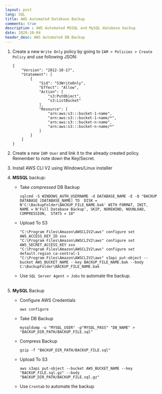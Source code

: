 ```yaml
---
layout: post
lang: SQL
title: AWS Automated Database Backup
comments: true
description : AWS Automated MSSQL and MySQL database backup
date: 2020-10-04
header_desc: AWS Automated DB Backup
---
```

1. Create a new `Write Only` policy by going to `IAM > Policies > Create Policy` and use following JSON:

    ```
    {
        "Version": "2012-10-17",
        "Statement": [
            {
                "Sid": "S3WriteOnly",
                "Effect": "Allow",
                "Action": [
                    "s3:PutObject",
                    "s3:ListBucket"
                ],
                "Resource": [
                    "arn:aws:s3:::bucket-1-name",
                    "arn:aws:s3:::bucket-1-name/*",
                    "arn:aws:s3:::bucket-n-name",
                    "arn:aws:s3:::bucket-n-name/*"
                ]
            }
        ]
    }
    ```

2. Create a new `IAM User` and link it to the already created policy. Remember to note down the Key/Secret.

3. Install AWS CLI V2 using Windows/Linux installer

4. **MSSQL** backup:
    * Take *compressed* DB Backup
        ```
        sqlcmd -S WINDOWS_AUTH_USERNAME -d DATABASE_NAME -E -Q "BACKUP DATABASE [DATABASE_NAME] TO  DISK = N'C:\BackupFolder\BACKUP_FILE_NAME.bak' WITH FORMAT, INIT,  NAME = N'Full Database Backup', SKIP, NOREWIND, NOUNLOAD, COMPRESSION,  STATS = 10"
        ```
    * Upload To S3
        ```
        "C:\Program Files\Amazon\AWSCLIV2\aws" configure set AWS_ACCESS_KEY_ID xxx
        "C:\Program Files\Amazon\AWSCLIV2\aws" configure set AWS_SECRET_ACCESS_KEY xxx
        "C:\Program Files\Amazon\AWSCLIV2\aws" configure set default.region ca-central-1
        "C:\Program Files\Amazon\AWSCLIV2\aws" s3api put-object --bucket AWS_BUCKET_NAME --key BACKUP_FILE_NAME.bak --body C:\BackupFolder\BACKUP_FILE_NAME.bak
        ```
    * Use `SQL Server Agent > Jobs` to automate the backup.
    <br/>
5. **MySQL** Backup
    * Configure AWS Credentials
        ```
        aws configure
        ```
    * Take DB Backup
        ```
        mysqldump -u "MYSQL_USER" -p"MYSQL_PASS" "DB_NAME" > "BACKUP_DIR_PATH/BACKUP_FILE.sql"
        ```
    * Compress Backup
        ```
        gzip -f "BACKUP_DIR_PATH/BACKUP_FILE.sql"
        ```
    * Upload To S3
        ```
        aws s3api put-object --bucket AWS_BUCKET_NAME --key "BACKUP_FILE.sql.gz" --body "BACKUP_DIR_PATH/BACKUP_FILE.sql.gz"
        ```
    * Use `Crontab` to automate the backup
    <br/>
